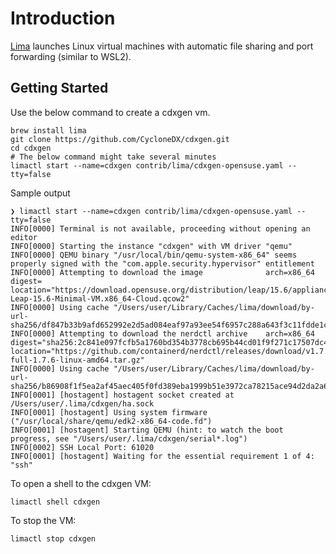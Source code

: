 # Introduction

[Lima](https://lima-vm.io/) launches Linux virtual machines with automatic file sharing and port forwarding (similar to WSL2).

## Getting Started

Use the below command to create a cdxgen vm.

```shell
brew install lima
git clone https://github.com/CycloneDX/cdxgen.git
cd cdxgen
# The below command might take several minutes
limactl start --name=cdxgen contrib/lima/cdxgen-opensuse.yaml --tty=false
```

Sample output

```shell
❯ limactl start --name=cdxgen contrib/lima/cdxgen-opensuse.yaml --tty=false
INFO[0000] Terminal is not available, proceeding without opening an editor
INFO[0000] Starting the instance "cdxgen" with VM driver "qemu"
INFO[0000] QEMU binary "/usr/local/bin/qemu-system-x86_64" seems properly signed with the "com.apple.security.hypervisor" entitlement
INFO[0000] Attempting to download the image              arch=x86_64 digest= location="https://download.opensuse.org/distribution/leap/15.6/appliances/openSUSE-Leap-15.6-Minimal-VM.x86_64-Cloud.qcow2"
INFO[0000] Using cache "/Users/user/Library/Caches/lima/download/by-url-sha256/df847b33b9afd652992e2d5ad084eaf97a93ee54f6957c288a643f3c11fdde1c/data"
INFO[0000] Attempting to download the nerdctl archive    arch=x86_64 digest="sha256:2c841e097fcfb5a1760bd354b3778cb695b44cd01f9f271c17507dc4a0b25606" location="https://github.com/containerd/nerdctl/releases/download/v1.7.6/nerdctl-full-1.7.6-linux-amd64.tar.gz"
INFO[0000] Using cache "/Users/user/Library/Caches/lima/download/by-url-sha256/b86908f1f5ea2af45aec405f0fd389eba1999b51e3972ca78215ace94d2da2a6/data"
INFO[0001] [hostagent] hostagent socket created at /Users/user/.lima/cdxgen/ha.sock
INFO[0001] [hostagent] Using system firmware ("/usr/local/share/qemu/edk2-x86_64-code.fd")
INFO[0001] [hostagent] Starting QEMU (hint: to watch the boot progress, see "/Users/user/.lima/cdxgen/serial*.log")
INFO[0002] SSH Local Port: 61020
INFO[0001] [hostagent] Waiting for the essential requirement 1 of 4: "ssh"
```

To open a shell to the cdxgen VM:

```shell
limactl shell cdxgen
```

To stop the VM:

```shell
limactl stop cdxgen
```

